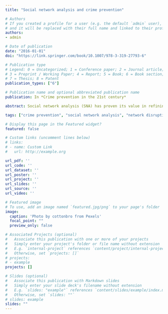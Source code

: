 ```yaml
---
title: "Social network analysis and crime prevention"

# Authors
# If you created a profile for a user (e.g. the default `admin` user), write the username (folder name) here 
# and it will be replaced with their full name and linked to their profile
authors:
- admin

# Date of publication
date: "2016-01-01"
doi: "https://link.springer.com/book/10.1007/978-3-319-27793-6"

# Publication type
# Legend: 0 = Uncategorized; 1 = Conference paper; 2 = Journal article;
# 3 = Preprint / Working Paper; 4 = Report; 5 = Book; 6 = Book section;
# 7 = Thesis; 8 = Patent
publication_types: ["6"]

# Publication name and optional abbreviated publication name
publication: In *Crime prevention in the 21st century*

abstract: Social network analysis (SNA) has proven its value in refining criminological concepts and theories to aid the understanding of social processes behind crime problems and to assist law enforcement agencies in enforcing crime. Social network methods and techniques have a great value for crime prevention as well. SNA can be adopted to study crime epidemics and gang-related violence to identify proper violence reduction strategies. Furthermore, the adoption of a network approach can help understand the etiology and dynamics of criminal groups and assess the implications of different disruption strategies, thus limiting network reorganization. This chapter discusses the network approach in criminology and its value for crime prevention.

tags: ["crime prevention", "social network analysis", "network disruption", "criminal networks"]

# Display this page in the Featured widget?
featured: false

# Custom links (uncomment lines below)
# links:
# - name: Custom Link
#   url: http://example.org

url_pdf: ''
url_code: ''
url_dataset: ''
url_poster: ''
url_project: ''
url_slides: ''
url_source: ''
url_video: ''

# Featured image
# To use, add an image named `featured.jpg/png` to your page's folder 
image:
  caption: 'Photo by cottonbro from Pexels'
  focal_point: ""
  preview_only: false

# Associated Projects (optional)
#   Associate this publication with one or more of your projects
#   Simply enter your project's folder or file name without extension
#   E.g. `internal-project` references `content/project/internal-project/index.md`
#   Otherwise, set `projects: []`
# projects:
# - example
projects: []

# Slides (optional)
#   Associate this publication with Markdown slides
#   Simply enter your slide deck's filename without extension
#   E.g. `slides: "example"` references `content/slides/example/index.md`
#   Otherwise, set `slides: ""`
# slides: example
slides: ""
---
```

